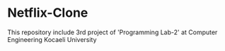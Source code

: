 # Netflix-Clone
This repository include 3rd project of 'Programming Lab-2' at Computer Engineering Kocaeli University
